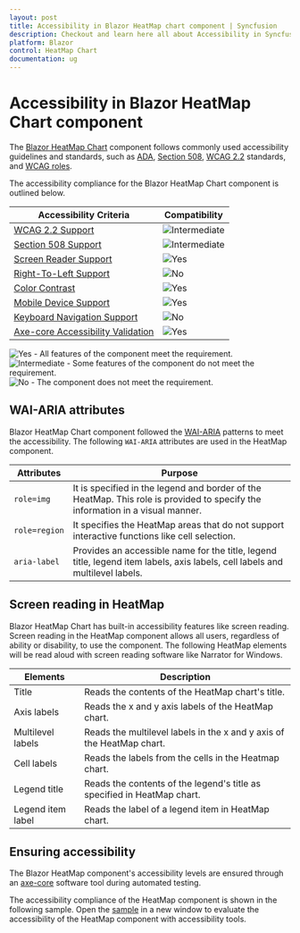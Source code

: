 ```yaml
---
layout: post
title: Accessibility in Blazor HeatMap chart component | Syncfusion
description: Checkout and learn here all about Accessibility in Syncfusion Blazor HeatMap chart component and much more.
platform: Blazor
control: HeatMap Chart
documentation: ug
---
```


# Accessibility in Blazor HeatMap Chart component

The [Blazor HeatMap Chart](https://www.syncfusion.com/blazor-components/blazor-heatmap-chart) component follows commonly used accessibility guidelines and standards, such as [ADA](https://www.ada.gov/), [Section 508](https://www.section508.gov/), [WCAG 2.2](https://www.w3.org/TR/WCAG22/) standards, and [WCAG roles](https://www.w3.org/TR/wai-aria/#roles).

The accessibility compliance for the Blazor HeatMap Chart component is outlined below.

| Accessibility Criteria | Compatibility |
| -- | -- |
| [WCAG 2.2 Support](../common/accessibility) | <img src="https://cdn.syncfusion.com/content/images/documentation/partial.png" alt="Intermediate"> |
| [Section 508 Support](../common/accessibility) | <img src="https://cdn.syncfusion.com/content/images/documentation/partial.png" alt="Intermediate"> |
| [Screen Reader Support](../common/accessibility) | <img src="https://cdn.syncfusion.com/content/images/landing-page/yes.png" alt="Yes"> |
| [Right-To-Left Support](../common/accessibility) | <img src="https://cdn.syncfusion.com/content/images/documentation/not-supported.png" alt="No"> |
| [Color Contrast](../common/accessibility) | <img src="https://cdn.syncfusion.com/content/images/landing-page/yes.png" alt="Yes"> |
| [Mobile Device Support](../common/accessibility) | <img src="https://cdn.syncfusion.com/content/images/landing-page/yes.png" alt="Yes"> |
| [Keyboard Navigation Support](../common/accessibility) | <img src="https://cdn.syncfusion.com/content/images/documentation/not-supported.png" alt="No"> |
| [Axe-core Accessibility Validation](../common/accessibility) | <img src="https://cdn.syncfusion.com/content/images/landing-page/yes.png" alt="Yes"> |

<style>
    .post .post-content img {
        display: inline-block;
        margin: 0.5em 0;
    }
</style>

<div><img src="https://cdn.syncfusion.com/content/images/documentation/full.png" alt="Yes"> - All features of the component meet the requirement.</div>

<div><img src="https://cdn.syncfusion.com/content/images/documentation/partial.png" alt="Intermediate"> - Some features of the component do not meet the requirement.</div>

<div><img src="https://cdn.syncfusion.com/content/images/documentation/not-supported.png" alt="No"> - The component does not meet the requirement.</div>

## WAI-ARIA attributes

Blazor HeatMap Chart component followed the [WAI-ARIA](https://www.w3.org/WAI/ARIA/apg/patterns/) patterns to meet the accessibility. The following `WAI-ARIA` attributes are used in the HeatMap component.

| Attributes | Purpose |
| --- | --- |
| `role=img` | It is specified in the legend and border of the HeatMap. This role is provided to specify the information in a visual manner. |
| `role=region` | It specifies the HeatMap areas that do not support interactive functions like cell selection. |
| `aria-label` | Provides an accessible name for the title, legend title, legend item labels, axis labels, cell labels and multilevel labels. |

## Screen reading in HeatMap

Blazor HeatMap Chart has built-in accessibility features like screen reading. Screen reading in the HeatMap component allows all users, regardless of ability or disability, to use the component. The following HeatMap elements will be read aloud with screen reading software like Narrator for Windows.

| Elements | Description |
| --- | --- |
| Title | Reads the contents of the HeatMap chart's title. |
| Axis labels | Reads the x and y axis labels of the HeatMap chart. |
| Multilevel labels | Reads the multilevel labels in the x and y axis of the HeatMap chart. |
| Cell labels | Reads the labels from the cells in the Heatmap chart. |
| Legend title | Reads the contents of the legend's title as specified in HeatMap chart. |
| Legend item label | Reads the label of a legend item in HeatMap chart. |

## Ensuring accessibility

The Blazor HeatMap component's accessibility levels are ensured through an [axe-core](https://www.nuget.org/packages/Deque.AxeCore.Playwright) software tool during automated testing.

The accessibility compliance of the HeatMap component is shown in the following sample. Open the [sample](https://blazor.syncfusion.com/accessibility/heatmap) in a new window to evaluate the accessibility of the HeatMap component with accessibility tools.
